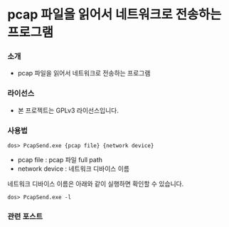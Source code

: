 ﻿# pcap 파일을 읽어서 네트워크로 전송하는 프로그램

### 소개

* pcap 파일을 읽어서 네트워크로 전송하는 프로그램

### 라이선스

* 본 프로젝트는 GPLv3 라이선스입니다. 

### 사용법

```
dos> PcapSend.exe {pcap file} {network device}
```

* pcap file : pcap 파일 full path
* network device : 네트워크 디바이스 이름

네트워크 디바이스 이름은 아래와 같이 실행하면 확인할 수 있습니다.

```
dos> PcapSend.exe -l
```

### 관련 포스트

